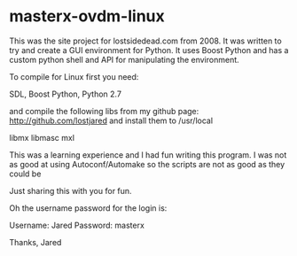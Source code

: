 # masterx-ovdm-linux

This was the site project for lostsidedead.com from 2008. It was written
to try and create a GUI environment for Python. It uses Boost Python and has
a custom python shell and API for manipulating the environment. 


To compile for Linux first you need:


SDL, Boost Python, Python 2.7 


and compile the following libs from my github page: http://github.com/lostjared
and install them to /usr/local


libmx 
libmasc
mxl


This was a learning experience and I had fun writing this program.
I was not as good at using Autoconf/Automake so the scripts are not as good as they could be

Just sharing this with you for fun.

Oh the username password for the login is:

Username: Jared
Password: masterx

Thanks,
	Jared  


